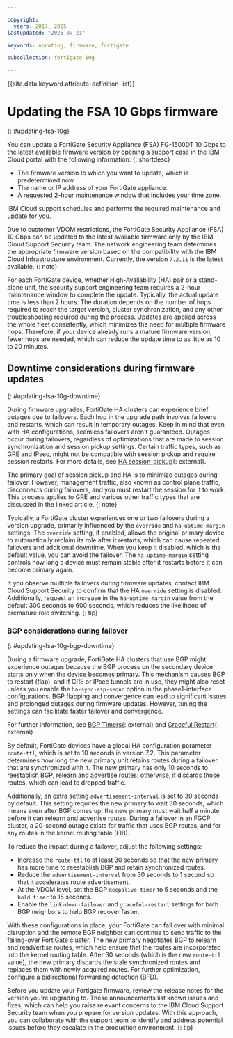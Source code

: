 ```yaml
---

copyright:
  years: 2017, 2025
lastupdated: "2025-07-21"

keywords: updating, firmware, fortigate

subcollection: fortigate-10g

---
```


{{site.data.keyword.attribute-definition-list}}

# Updating the FSA 10 Gbps firmware
{: #updating-fsa-10g}

You can update a FortiGate Security Appliance (FSA) FG-1500DT 10 Gbps to the latest available firmware version by opening a [support case](/docs/fortigate-10g?topic=fortigate-10g-getting-help-and-support-for-fortigate-security-appliance-10gbps) in the IBM Cloud portal with the following information:
{: shortdesc}

* The firmware version to which you want to update, which is predetermined now.
* The name or IP address of your FortiGate appliance.
* A requested 2-hour maintenance window that includes your time zone.

IBM Cloud support schedules and performs the required maintenance and update for you.

Due to customer VDOM restrictions, the FortiGate Security Appliance (FSA) 10 Gbps can be updated to the latest available firmware only by the IBM Cloud Support Security team. The network engineering team determines the appropriate firmware version based on the compatibility with the IBM Cloud Infrastructure environment. Currently, the version `7.2.11` is the latest available.
{: note}

For each FortiGate device, whether High-Availability (HA) pair or a stand-alone unit, the security support engineering team requires a 2-hour maintenance window to complete the update. Typically, the actual update time is less than 2 hours. The duration depends on the number of hops required to reach the target version, cluster synchronization, and any other troubleshooting required during the process. Updates are applied across the whole fleet consistently, which minimizes the need for multiple firmware hops. Therefore, if your device already runs a mature firmware version, fewer hops are needed, which can reduce the update time to as little as 10 to 20 minutes.

## Downtime considerations during firmware updates
{: #updating-fsa-10g-downtime}

During firmware upgrades, FortiGate HA clusters can experience brief outages due to failovers. Each hop in the upgrade path involves failovers and restarts, which can result in temporary outages. Keep in mind that even with HA configurations, seamless failovers aren't guaranteed. Outages occur during failovers, regardless of optimizations that are made to session synchronization and session pickup settings. Certain traffic types, such as GRE and IPsec, might not be compatible with session pickup and require session restarts. For more details, see [HA session-pickup](https://community.fortinet.com/t5/FortiGate/Technical-Tip-HA-session-failover-session-pickup/ta-p/191165){: external}.

The primary goal of session pickup and HA is to minimize outages during failover. However, management traffic, also known as control plane traffic, disconnects during failovers, and you must restart the session for it to work. This process applies to GRE and various other traffic types that are discussed in the linked article.
{: note}

Typically, a FortiGate cluster experiences one or two failovers during a version upgrade, primarily influenced by the `override` and `ha-uptime-margin` settings. The `override` setting, if enabled, allows the original primary device to automatically reclaim its role after it restarts, which can cause repeated failovers and additional downtime. When you keep it disabled, which is the default value, you can avoid the failover. The `ha-uptime-margin` setting controls how long a device must remain stable after it restarts before it can become primary again.

If you observe multiple failovers during firmware updates, contact IBM Cloud Support Security to confirm that the HA `override` setting is disabled. Additionally, request an increase in the `ha-uptime-margin` value from the default 300 seconds to 600 seconds, which reduces the likelihood of premature role switching.
{: tip}

### BGP considerations during failover
{: #updating-fsa-10g-bgp-downtime}

During a firmware upgrade, FortiGate HA clusters that use BGP might experience outages because the BGP process on the secondary device starts only when the device becomes primary. This mechanism causes BGP to restart (flap), and if GRE or IPsec tunnels are in use, they might also reset unless you enable the `ha-sync-esp-seqno` option in the phase1-interface configurations. BGP flapping and convergence can lead to significant issues and prolonged outages during firmware updates. However, tuning the settings can facilitate faster failover and convergence.

For further information, see [BGP Timers](https://community.fortinet.com/t5/FortiGate/Technical-Tip-All-configurable-BGP-timers-on-the-FortiGate/ta-p/356270){: external} and [Graceful Restart](https://community.fortinet.com/t5/FortiGate/Technical-Tip-Configuring-FortiGate-HA-and-BGP-graceful-restart/ta-p/196150){: external}

By default, FortiGate devices have a global HA configuration parameter `route-ttl`, which is set to 10 seconds in version 7.2. This parameter determines how long the new primary unit retains routes during a failover that are synchronized with it. The new primary has only 10 seconds to reestablish BGP, relearn and advertise routes; otherwise, it discards those routes, which can lead to dropped traffic.

Additionally, an extra setting `advertisement-interval` is set to 30 seconds by default. This setting requires the new primary to wait 30 seconds, which means even after BGP comes up, the new primary must wait half a minute before it can relearn and advertise routes. During a failover in an FGCP cluster, a 20-second outage exists for traffic that uses BGP routes, and for any routes in the kernel routing table (FIB).

To reduce the impact during a failover, adjust the following settings:

* Increase the `route-ttl` to at least 30 seconds so that the new primary has more time to reestablish BGP and retain synchronized routes.
* Reduce the `advertisement-interval` from 30 seconds to 1 second so that it accelerates route advertisement.
* At the VDOM level, set the BGP `keepalive timer` to 5 seconds and the `hold timer` to 15 seconds.
* Enable the `link-down-failover` and `graceful-restart` settings for both BGP neighbors to help BGP recover faster.

With these configurations in place, your FortiGate can fail over with minimal disruption and the remote BGP neighbor can continue to send traffic to the failing-over FortiGate cluster. The new primary negotiates BGP to relearn and readvertise routes, which help ensure that the routes are incorporated into the kernel routing table. After 30 seconds (which is the new `route-ttl` value), the new primary discards the stale synchronized routes and replaces them with newly acquired routes. For further optimization, configure a bidirectional forwarding detection (BFD).

Before you update your Fortigate firmware, review the release notes for the version you're upgrading to. These announcements list known issues and fixes, which can help you raise relevant concerns to the IBM Cloud Support Security team when you prepare for version updates. With this approach, you can collaborate with the support team to identify and address potential issues before they escalate in the production environment.
{: tip}
